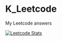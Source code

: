 # K_Leetcode
My Leetcode answers

[![Leetcode Stats](https://leetcard.jacoblin.cool/Kutay07?theme=unicorn)](https://leetcode.com/u/BaturKutay/)
